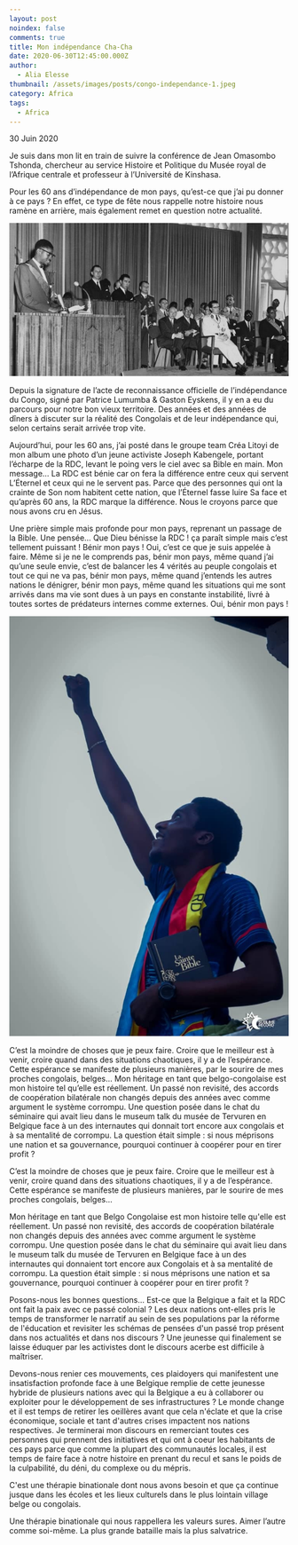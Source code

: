 ```yaml
---
layout: post
noindex: false
comments: true
title: Mon indépendance Cha-Cha
date: 2020-06-30T12:45:00.000Z
author:
  - Alia Elesse
thumbnail: /assets/images/posts/congo-independance-1.jpeg
category: Africa
tags:
  - Africa
---
```

30 Juin 2020

Je suis dans mon lit en train de suivre la conférence de Jean Omasombo Tshonda, chercheur au service Histoire et Politique du Musée royal de l’Afrique centrale et professeur à l’Université de Kinshasa.

Pour les 60 ans d’indépendance de mon pays, qu’est-ce que j’ai pu donner à ce pays ?
En effet, ce type de fête nous rappelle notre histoire nous ramène en arrière, mais également remet en question notre actualité.


![Photographie d'un discours le  jours de l'indépendance de la RDC](/assets/images/posts/congo-independance-1.jpeg)

Depuis la signature de l’acte de reconnaissance officielle de l’indépendance du Congo, signé par Patrice Lumumba & Gaston Eyskens, il y en a eu du parcours pour notre bon vieux territoire.
Des années et des années de dîners à discuter sur la réalité des Congolais et de leur indépendance qui, selon certains serait arrivée trop vite.

Aujourd’hui, pour les 60 ans, j’ai posté dans le groupe team Créa Litoyi de mon album une photo d’un jeune activiste Joseph Kabengele, portant l’écharpe de la RDC, levant le poing vers le ciel avec sa Bible en main. Mon message… La RDC est bénie car on fera la différence entre ceux qui servent L’Éternel et ceux qui ne le servent pas. Parce que des personnes qui ont la crainte de Son nom habitent cette nation, que l’Éternel fasse luire Sa face et qu’après 60 ans, la RDC marque la différence. Nous le croyons parce que nous avons cru en Jésus.

Une prière simple mais profonde pour mon pays, reprenant un passage de la Bible.
Une pensée… Que Dieu bénisse la RDC ! ça paraît simple mais c’est tellement puissant !
Bénir mon pays ! Oui, c’est ce que je suis appelée à faire. Même si je ne le comprends pas, bénir mon pays, même quand j’ai qu’une seule envie, c’est de balancer les 4 vérités au peuple congolais et tout ce qui ne va pas, bénir mon pays, même quand j’entends les autres nations le dénigrer, bénir mon pays, même quand les situations qui me sont arrivés dans ma vie sont dues à un pays en constante instabilité, livré à toutes sortes de prédateurs internes comme externes. Oui, bénir mon pays ! 

![Un jeune homme congolais louant le Seigneur.](/assets/images/posts/congo-independance-2.jpeg)

C’est la moindre de choses que je peux faire. Croire que le meilleur est à venir, croire quand dans des situations chaotiques, il y a de l’espérance. Cette espérance se manifeste de plusieurs manières, par le sourire de mes proches congolais, belges… Mon héritage en tant que belgo-congolaise est mon histoire tel qu’elle est réellement. Un passé non revisité, des accords de coopération bilatérale non changés depuis des années avec comme argument le système corrompu. Une question posée dans le chat du séminaire qui avait lieu dans le museum talk du musée de Tervuren en Belgique face à un des internautes qui donnait tort encore aux congolais et à sa mentalité de corrompu. La question était simple : si nous méprisons une nation et sa gouvernance, pourquoi continuer à coopérer pour en tirer profit ?

C’est la moindre de choses que je peux faire. Croire que le meilleur est à venir, croire quand dans des situations chaotiques, il y a de l’espérance.
Cette espérance se manifeste de plusieurs manières, par le sourire de mes proches congolais, belges…

Mon héritage en tant que Belgo Congolaise est mon histoire telle qu'elle est réellement.
Un passé non revisité, des accords de coopération bilatérale non changés depuis des années avec comme argument le système corrompu. Une question posée dans le chat du séminaire qui avait lieu dans le museum talk du musée de Tervuren en Belgique face à un des internautes qui donnaient tort encore aux Congolais et à sa mentalité de corrompu.
La question était simple : si nous méprisons une nation et sa gouvernance, pourquoi continuer à coopérer pour en tirer profit ?

Posons-nous les bonnes questions... Est-ce que la Belgique a fait et la RDC ont fait la paix avec ce passé colonial ? Les deux nations ont-elles pris le temps de transformer le narratif au sein de ses populations par la réforme de l'éducation et revisiter les schémas de pensées d'un passé trop présent dans nos actualités et dans nos discours ? 
Une jeunesse qui finalement se laisse éduquer par les activistes dont le discours acerbe est difficile à maîtriser.

Devons-nous renier ces mouvements, ces plaidoyers qui manifestent une insatisfaction profonde face à une Belgique remplie de cette jeunesse hybride de plusieurs nations avec qui la Belgique a eu à collaborer ou exploiter pour le développement de ses infrastructures ?
Le monde change et il est temps de retirer les oeillères avant que cela n'éclate et que la crise économique, sociale et tant d'autres crises impactent nos nations respectives.
Je terminerai mon discours en remerciant toutes ces personnes qui prennent des initiatives et qui ont à coeur les habitants de ces pays parce que comme la plupart des communautés locales, il est temps de faire face à notre histoire en prenant du recul et sans le poids de la culpabilité, du déni, du complexe ou du mépris. 

C'est une thérapie binationale dont nous avons besoin et que ça continue jusque dans les écoles et les lieux culturels dans le plus lointain village belge ou congolais.

Une thérapie binationale qui nous rappellera les valeurs sures. 
Aimer l’autre comme soi-même. La plus grande bataille mais la plus salvatrice.
